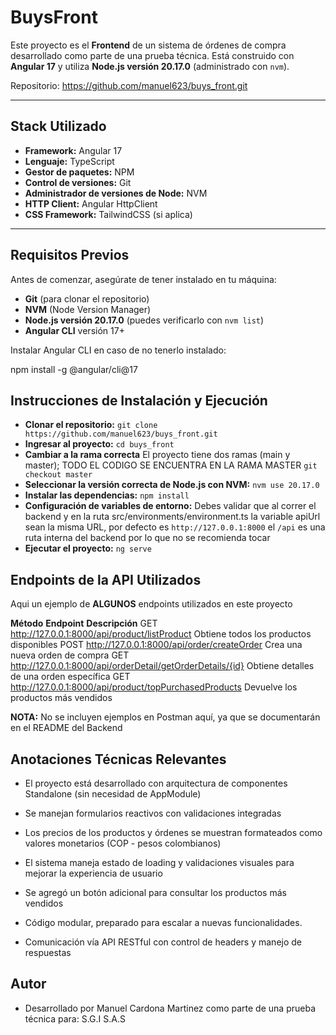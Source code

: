 # BuysFront

Este proyecto es el **Frontend** de un sistema de órdenes de compra desarrollado como parte de una prueba técnica. Está construido con **Angular 17** y utiliza **Node.js versión 20.17.0** (administrado con `nvm`).

Repositorio: https://github.com/manuel623/buys_front.git

---

## Stack Utilizado

- **Framework:** Angular 17
- **Lenguaje:** TypeScript
- **Gestor de paquetes:** NPM
- **Control de versiones:** Git
- **Administrador de versiones de Node:** NVM
- **HTTP Client:** Angular HttpClient
- **CSS Framework:** TailwindCSS (si aplica)

---

## Requisitos Previos

Antes de comenzar, asegúrate de tener instalado en tu máquina:

- **Git** (para clonar el repositorio)
- **NVM** (Node Version Manager)
- **Node.js versión 20.17.0** (puedes verificarlo con `nvm list`)
- **Angular CLI** versión 17+

Instalar Angular CLI en caso de no tenerlo instalado:

npm install -g @angular/cli@17

## Instrucciones de Instalación y Ejecución

- **Clonar el repositorio:** `git clone https://github.com/manuel623/buys_front.git`
- **Ingresar al proyecto:** `cd buys_front`
- **Cambiar a la rama correcta** El proyecto tiene dos ramas (main y master); TODO EL CODIGO SE ENCUENTRA EN LA RAMA MASTER `git checkout master`
- **Seleccionar la versión correcta de Node.js con NVM:** `nvm use 20.17.0`
- **Instalar las dependencias:** `npm install`
- **Configuración de variables de entorno:** Debes validar que al correr el backend y en la ruta src/environments/environment.ts la variable apiUrl sean la misma URL, por defecto es `http://127.0.0.1:8000` el `/api` es una ruta interna del backend por lo que no se recomienda tocar
- **Ejecutar el proyecto:** `ng serve`

## Endpoints de la API Utilizados

Aqui un ejemplo de **ALGUNOS** endpoints utilizados en este proyecto

**Método**	**Endpoint**                                                    **Descripción**
GET	        http://127.0.0.1:8000/api/product/listProduct	                Obtiene todos los productos disponibles
POST	    http://127.0.0.1:8000/api/order/createOrder	                    Crea una nueva orden de compra
GET	        http://127.0.0.1:8000/api/orderDetail/getOrderDetails/{id}	    Obtiene detalles de una orden específica
GET	        http://127.0.0.1:8000/api/product/topPurchasedProducts	        Devuelve los productos más vendidos

**NOTA:** No se incluyen ejemplos en Postman aquí, ya que se documentarán en el README del Backend

## Anotaciones Técnicas Relevantes

- El proyecto está desarrollado con arquitectura de componentes Standalone (sin necesidad de AppModule)

- Se manejan formularios reactivos con validaciones integradas

- Los precios de los productos y órdenes se muestran formateados como valores monetarios (COP - pesos colombianos)

- El sistema maneja estado de loading y validaciones visuales para mejorar la experiencia de usuario

- Se agregó un botón adicional para consultar los productos más vendidos

- Código modular, preparado para escalar a nuevas funcionalidades.

- Comunicación vía API RESTful con control de headers y manejo de respuestas

## Autor

- Desarrollado por Manuel Cardona Martinez como parte de una prueba técnica para: S.G.I S.A.S